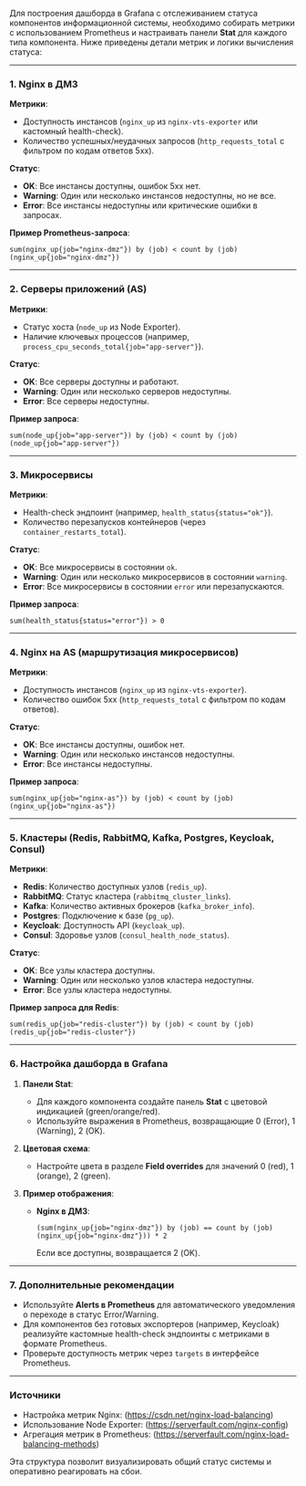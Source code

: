﻿Для построения дашборда в Grafana с отслеживанием статуса компонентов информационной системы, необходимо собирать метрики с использованием Prometheus и настраивать панели **Stat** для каждого типа компонента. Ниже приведены детали метрик и логики вычисления статуса:

---

### 1. **Nginx в ДМЗ**  
**Метрики**:  
- Доступность инстансов (`nginx_up` из `nginx-vts-exporter` или кастомный health-check).  
- Количество успешных/неудачных запросов (`http_requests_total` с фильтром по кодам ответов 5xx).  

**Статус**:  
- **OK**: Все инстансы доступны, ошибок 5xx нет.  
- **Warning**: Один или несколько инстансов недоступны, но не все.  
- **Error**: Все инстансы недоступны или критические ошибки в запросах.  

**Пример Prometheus-запроса**:  
```promql
sum(nginx_up{job="nginx-dmz"}) by (job) < count by (job) (nginx_up{job="nginx-dmz"})
```

---

### 2. **Серверы приложений (AS)**  
**Метрики**:  
- Статус хоста (`node_up` из Node Exporter).  
- Наличие ключевых процессов (например, `process_cpu_seconds_total{job="app-server"}`).  

**Статус**:  
- **OK**: Все серверы доступны и работают.  
- **Warning**: Один или несколько серверов недоступны.  
- **Error**: Все серверы недоступны.  

**Пример запроса**:  
```promql
sum(node_up{job="app-server"}) by (job) < count by (job) (node_up{job="app-server"})
```

---

### 3. **Микросервисы**  
**Метрики**:  
- Health-check эндпоинт (например, `health_status{status="ok"}`).  
- Количество перезапусков контейнеров (через `container_restarts_total`).  

**Статус**:  
- **OK**: Все микросервисы в состоянии `ok`.  
- **Warning**: Один или несколько микросервисов в состоянии `warning`.  
- **Error**: Все микросервисы в состоянии `error` или перезапускаются.  

**Пример запроса**:  
```promql
sum(health_status{status="error"}) > 0
```

---

### 4. **Nginx на AS (маршрутизация микросервисов)**  
**Метрики**:  
- Доступность инстансов (`nginx_up` из `nginx-vts-exporter`).  
- Количество ошибок 5xx (`http_requests_total` с фильтром по кодам ответов).  

**Статус**:  
- **OK**: Все инстансы доступны, ошибок нет.  
- **Warning**: Один или несколько инстансов недоступны.  
- **Error**: Все инстансы недоступны.  

**Пример запроса**:  
```promql
sum(nginx_up{job="nginx-as"}) by (job) < count by (job) (nginx_up{job="nginx-as"})
```

---

### 5. **Кластеры (Redis, RabbitMQ, Kafka, Postgres, Keycloak, Consul)**  
**Метрики**:  
- **Redis**: Количество доступных узлов (`redis_up`).  
- **RabbitMQ**: Статус кластера (`rabbitmq_cluster_links`).  
- **Kafka**: Количество активных брокеров (`kafka_broker_info`).  
- **Postgres**: Подключение к базе (`pg_up`).  
- **Keycloak**: Доступность API (`keycloak_up`).  
- **Consul**: Здоровье узлов (`consul_health_node_status`).  

**Статус**:  
- **OK**: Все узлы кластера доступны.  
- **Warning**: Один или несколько узлов кластера недоступны.  
- **Error**: Все узлы кластера недоступны.  

**Пример запроса для Redis**:  
```promql
sum(redis_up{job="redis-cluster"}) by (job) < count by (job) (redis_up{job="redis-cluster"})
```

---

### 6. **Настройка дашборда в Grafana**  
1. **Панели Stat**:  
   - Для каждого компонента создайте панель **Stat** с цветовой индикацией (green/orange/red).  
   - Используйте выражения в Prometheus, возвращающие 0 (Error), 1 (Warning), 2 (OK).  

2. **Цветовая схема**:  
   - Настройте цвета в разделе **Field overrides** для значений 0 (red), 1 (orange), 2 (green).  

3. **Пример отображения**:  
   - **Nginx в ДМЗ**:  
     ```promql
     (sum(nginx_up{job="nginx-dmz"}) by (job) == count by (job) (nginx_up{job="nginx-dmz"})) * 2
     ```
     Если все доступны, возвращается 2 (OK).  

---

### 7. **Дополнительные рекомендации**  
- Используйте **Alerts в Prometheus** для автоматического уведомления о переходе в статус Error/Warning.  
- Для компонентов без готовых экспортеров (например, Keycloak) реализуйте кастомные health-check эндпоинты с метриками в формате Prometheus.  
- Проверьте доступность метрик через `targets` в интерфейсе Prometheus.  

---

### Источники  
- Настройка метрик Nginx: (https://csdn.net/nginx-load-balancing)  
- Использование Node Exporter: (https://serverfault.com/nginx-config)  
- Агрегация метрик в Prometheus: (https://serverfault.com/nginx-load-balancing-methods)  

Эта структура позволит визуализировать общий статус системы и оперативно реагировать на сбои.
